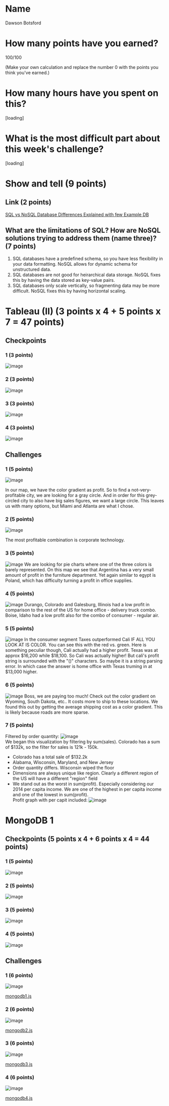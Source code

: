 # Name
Dawson Botsford

# How many points have you earned?
100/100

(Make your own calculation and replace the number 0 with the points you think you've earned.)

# How many hours have you spent on this?
[loading]

# What is the most difficult part about this week's challenge?
[loading]

# Show and tell (9 points)

## Link (2 points)

[SQL vs NoSQL Database Differences Explained with few Example DB](http://www.thegeekstuff.com/2014/01/sql-vs-nosql-db/)

## What are the limitations of SQL? How are NoSQL solutions trying to address them (name three)? (7 points)
1. SQL databases have a predefined schema, so you have less flexibility in your data formatting. NoSQL allows for dynamic schema for unstructured data.
2. SQL databases are not good for heirarchical data storage. NoSQL fixes this by having the data stored as key-value pairs.
3. SQL databases only scale vertically, so fragmenting data may be more difficult. NoSQL fixes this by having horizontal scaling.


# Tableau (II) (3 points x 4 + 5 points x 7 = 47 points)

## Checkpoints

### 1 (3 points)

![image](http://i.imgur.com/RdRBjpg.png)

### 2 (3 points)

![image](http://i.imgur.com/f4svcXm.png)

### 3 (3 points)

![image](http://i.imgur.com/raMVpms.png)

### 4 (3 points)

![image](http://i.imgur.com/ZyqdUpq.png)

## Challenges

### 1 (5 points)

![image](http://i.imgur.com/U0z3fiS.png)

In our map, we have the color gradient as profit. So to find a not-very-profitable city, we are looking for a gray circle. And in order for this grey-circled city to also have big sales figures, we want a large circle. This leaves us with many options, but Miami and Atlanta are what I chose.

### 2 (5 points)

![image](http://i.imgur.com/wb2mfko.png)

The most profitable combination is corporate technology. 

### 3 (5 points)

![image](http://i.imgur.com/0kSKQkU.png)
We are looking for pie charts where one of the three colors is barely represented. On this map we see that Argentina has a very small amount of profit in the furniture department. Yet again similar to egypt is Poland, which has difficulty turning a profit in office supplies.

### 4 (5 points)

![image](http://i.imgur.com/lmIpUol.png)
Durango, Colorado and Galesburg, Illinois had a low profit in comparison to the rest of the US for home office - delivery truck combo. Boise, Idaho had a low profit also for the combo of consumer - regular air.

### 5 (5 points)

![image](http://i.imgur.com/sT4P8Kh.png)
In the consumer segment Taxes outperformed Cali IF ALL YOU LOOK AT IS COLOR. You can see this with the red vs. green. Here is something peculiar though, Cali actually had a higher profit. Texas was at approx $16,200 while $18,100. So Cali was actually higher! But cali's profit string is surrounded with the "()" characters. So maybe it is a string parsing error. In which case the answer is home office with Texas truming in at $13,000 higher.

### 6 (5 points)

![image](http://i.imgur.com/gcmhj7L.png/)
Boss, we are paying too much! Check out the color gradient on Wyoming, South Dakota, etc.. It costs more to ship to these locations. We found this out by getting the average shipping cost as a color gradient. This is likely because roads are more sparse.

### 7 (5 points)
Filtered by order quantity:
![image](http://i.imgur.com/UzC3h2d.png)<br>
We began this visualization by filtering by sum(sales). Colorado has a sum of $132k, so the filter for sales is 121k - 150k. 
<br>
* Colorado has a total sale of $132.2k
* Alabama, Wisconsin, Maryland, and New Jersey
* Order quantity differs. Wisconsin wiped the floor
* Dimensions are always unique like region. Clearly a different region of the US will have a different "region" field
* We stand out as the worst in sum(profit). Especially considering our 2014 per capita income. We are one of the highest in per capita income and one of the lowest in sum(profit).
<br>Profit graph with per capit included:
![image](http://i.imgur.com/DgHrSZG.png)


# MongoDB 1

## Checkpoints (5 points x 4 + 6 points x 4 = 44  points)

### 1 (5 points)

![image](http://i.imgur.com/G3qaJNY.png)

### 2 (5 points)

![image](http://i.imgur.com/VFfTajO.png)

### 3 (5 points)

![image](http://i.imgur.com/tZBvgCK.png)

### 4 (5 points)

![image](http://i.imgur.com/EY5ehww.png)

## Challenges


### 1 (6 points)

![image](http://i.imgur.com/VFR8fEf.png)

[mongodb1.js](mongodb1.js)

### 2 (6 points)

![image](http://i.imgur.com/QWHfOUm.png)

[mongodb2.js](mongodb2.js)

### 3 (6 points)

![image](http://i.imgur.com/qOz5WM2.png)

[mongodb3.js](mongodb3.js)

### 4 (6 points)

![image](image.png?raw=true)

[mongodb4.js](mongodb4.js)
